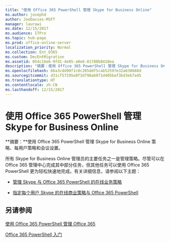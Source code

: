 ```yaml
---
title: "使用 Office 365 PowerShell 管理 Skype for Business Online"
ms.author: josephd
author: JoeDavies-MSFT
manager: laurawi
ms.date: 12/15/2017
ms.audience: ITPro
ms.topic: hub-page
ms.prod: office-online-server
localization_priority: Normal
ms.collection: Ent_O365
ms.custom: DecEntMigration
ms.assetid: 054c16e6-9fd1-4e85-a0e6-81788b8410ea
description: "摘要：使用 Office 365 PowerShell 管理 Skype for Business Online 策略、每用户策略和会议设置。"
ms.openlocfilehash: 66a3cdd90f1c0c205ddf5cab52597e32a638688d
ms.sourcegitcommit: d31cf57295e8f3d798ab971d405baf3bd3eb7a45
ms.translationtype: HT
ms.contentlocale: zh-CN
ms.lasthandoff: 12/15/2017
---
```

# <a name="manage-skype-for-business-online-with-office-365-powershell"></a>使用 Office 365 PowerShell 管理 Skype for Business Online

 **摘要：**使用 Office 365 PowerShell 管理 Skype for Business Online 策略、每用户策略和会议设置。
  
所有 Skype for Business Online 管理员的主要任务之一是管理策略。尽管可以在 Office 365 管理中心完成其中部分任务，但其他任务可以使用 Office 365 PowerShell 更为轻松快速地完成。有关详细信息，请参阅以下主题：
  
- [管理 Skype 与 Office 365 PowerShell 的在线业务策略](manage-skype-for-business-online-policies-with-office-365-powershell.md)
    
- [指定每个用户 Skype 的在线商业策略与 Office 365 PowerShell](assign-per-user-skype-for-business-online-policies-with-office-365-powershell.md)
    
## <a name="see-also"></a>另请参阅

#### 

[使用 Office 365 PowerShell 管理 Office 365](manage-office-365-with-office-365-powershell.md)
  
[Office 365 PowerShell 入门](getting-started-with-office-365-powershell.md)

